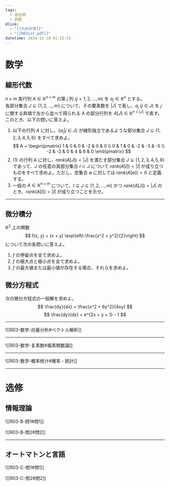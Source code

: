 ```yaml
---
tags:
  - 過去問
  - 例题
dlink:
  - "[[九州大学]]"
  - "[[R03ist.pdf]]"
datetime: 2024-12-10 01:22:51
---
```

# 数学
## 線形代数
$n \times m$ 実行列 $A \in \mathbb{R}^{n \times m}$ の第 $j$ 列 ($j = 1, 2, \dots, m$) を $a_j \in \mathbb{R}^n$ とする。  
各部分集合 $J \subseteq \{1, 2, \dots, m\}$ について、その要素数を $|J|$ で表し、$a_j \ (j \in J)$ を $j$ に関する昇順で左から並べて得られる $A$ の部分行列を $A[J] \in \mathbb{R}^{n \times |J|}$ で表す。  
このとき、以下の問いに答えよ。
1. 以下の行列 $A$ に対し、$\{a_j | j \in J\}$ が線形独立であるような部分集合 $J \subseteq \{1, 2, 3, 4, 5, 6\}$ をすべて求めよ。
   $$
   A =
   \begin{pmatrix}
   1 & 0 & 0 & -2 & 0 & 0 \\
   0 & 1 & 0 & -2 & -3 & -5 \\
   -2 & -2 & 0 & 4 & 6 & 0
   \end{pmatrix}
   $$
2. (1) の行列 $A$ に対し、$rank(A[J]) < |J|$ を満たす部分集合 $J \subseteq \{1, 2, 3, 4, 5, 6\}$ であって、$J$ の任意の真部分集合 $I \subset J$ について $rank(A[I]) = |I|$ が成り立つものをすべて求めよ。ただし、空集合 $\emptyset$ に対しては $rank(A[\emptyset]) = 0$ と定義する。
3. 一般の $A \in \mathbb{R}^{n \times m}$ について、$I \subseteq J \subseteq \{1, 2, \dots, m\}$ かつ $rank(A[J]) = |J|$ のとき、$rank(A[I]) = |I|$ が成り立つことを示せ。

---
## 微分積分
$\mathbb{R}^2$ 上の関数
$$
f(x, y) = (x + y) \exp\left(-\frac{x^2 + y^2}{2}\right)
$$
について次の各問いに答えよ。
1. $f$ の停留点を全て求めよ。
2. $f$ の極大点と極小点を全て求めよ。
3. $f$ の最大値または最小値が存在する場合、それらを求めよ。

## 微分方程式
次の微分方程式の一般解を求めよ。
$$
\frac{dy}{dx} = \frac{x^2 + 6y^2}{4xy}
$$
$$
\frac{dy}{dx} = e^{2x + y + 1} - 1
$$

---
![[R03-数学-向量分析#ベクトル解析]]

---
![[R03-数学-复素数#複素関数論]]

---
![[R03-数学-概率统计#確率・統計]]


---
# 选修

## 情報理論

![[R03-B-問1#問1]]

![[R03-B-問2#問2]]

---
## オートマトンと言語
![[R03-C-問1#問1]]

![[R03-C-問2#問2]]